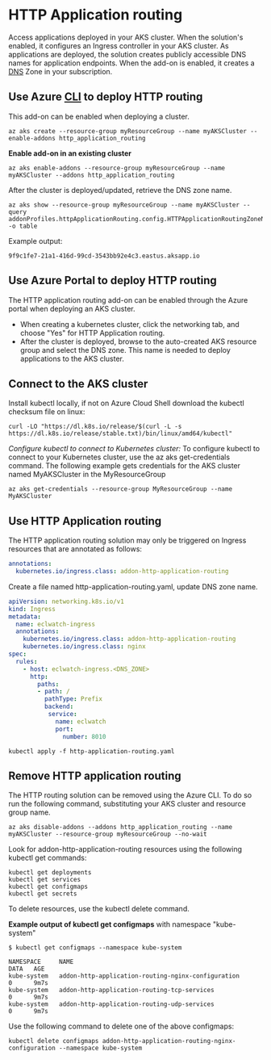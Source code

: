 # HTTP Application routing
Access applications deployed in your AKS cluster.   When the solution's enabled, it configures an Ingress controller in your AKS cluster.
As applications are deployed, the solution creates publicly accessible DNS names for application endpoints.
When the add-on is enabled, it creates a [DNS](https://azure.microsoft.com/en-us/pricing/details/dns/) Zone in your subscription.
## Use Azure [CLI](https://docs.microsoft.com/en-us/cli/azure/install-azure-cli) to deploy HTTP routing
This add-on can be enabled when deploying a cluster. 
```
az aks create --resource-group myResourceGroup --name myAKSCluster --enable-addons http_application_routing

```
**Enable add-on in an existing cluster**
```
az aks enable-addons --resource-group myResourceGroup --name myAKSCluster --addons http_application_routing

```

After the cluster is deployed/updated, retrieve the DNS zone name.
```
az aks show --resource-group myResourceGroup --name myAKSCluster --query addonProfiles.httpApplicationRouting.config.HTTPApplicationRoutingZoneName -o table

```
Example output:

```
9f9c1fe7-21a1-416d-99cd-3543bb92e4c3.eastus.aksapp.io
```

## Use Azure Portal to deploy HTTP routing
The HTTP application routing add-on can be enabled through the Azure portal when deploying an AKS cluster.
* When creating a kubernetes cluster, click the networking tab, and choose "Yes" for HTTP Application routing.
* After the cluster is deployed, browse to the auto-created AKS resource group and select the DNS zone.  This name is needed to deploy applications to the AKS cluster.

## Connect to the AKS cluster
Install kubectl locally, if not on Azure Cloud Shell
download the kubectl checksum file on linux:
```
curl -LO "https://dl.k8s.io/release/$(curl -L -s https://dl.k8s.io/release/stable.txt)/bin/linux/amd64/kubectl"
```
*Configure kubectl to connect to Kubernetes cluster:*
To configure kubectl to connect to your Kubernetes cluster, use the az aks get-credentials command. The following example gets credentials for the AKS cluster named MyAKSCluster in the MyResourceGroup
```
az aks get-credentials --resource-group MyResourceGroup --name MyAKSCluster
```
## Use HTTP Application routing
The HTTP application routing solution may only be triggered on Ingress resources that are annotated as follows:

```YAML
annotations:
  kubernetes.io/ingress.class: addon-http-application-routing
```
Create a file named http-application-routing.yaml, update DNS zone name.

```YAML
apiVersion: networking.k8s.io/v1
kind: Ingress
metadata:
  name: eclwatch-ingress
  annotations:
    kubernetes.io/ingress.class: addon-http-application-routing
    kubernetes.io/ingress.class: nginx
spec:
  rules:
    - host: eclwatch-ingress.<DNS_ZONE>
      http:
        paths:
        - path: /
          pathType: Prefix
          backend:
           service:
             name: eclwatch
             port: 
               number: 8010
```
```
kubectl apply -f http-application-routing.yaml
```

## Remove HTTP application routing
The HTTP routing solution can be removed using the Azure CLI. To do so run the following command, substituting your AKS cluster and resource group name.

```
az aks disable-addons --addons http_application_routing --name myAKSCluster --resource-group myResourceGroup --no-wait

```
Look for addon-http-application-routing resources using the following kubectl get commands:
```
kubectl get deployments 
kubectl get services 
kubectl get configmaps 
kubectl get secrets 
```
To delete resources, use the kubectl delete command. 

__Example output of kubectl get configmaps__ with namespace "kube-system"
```
$ kubectl get configmaps --namespace kube-system

NAMESPACE     NAME                                                       DATA   AGE
kube-system   addon-http-application-routing-nginx-configuration         0      9m7s
kube-system   addon-http-application-routing-tcp-services                0      9m7s
kube-system   addon-http-application-routing-udp-services                0      9m7s
```
Use the following command to delete one of the above configmaps:
```
kubectl delete configmaps addon-http-application-routing-nginx-configuration --namespace kube-system
```
